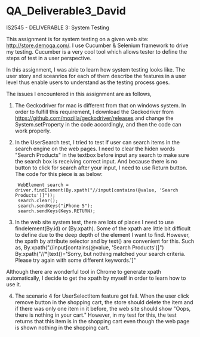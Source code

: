# QA_Deliverable3_David

IS2545 - DELIVERABLE 3: System Testing

This assignment is for system testing on a given web site: http://store.demoqa.com/. I use Cucumber & Selenium framework to drive my testing. Cucumber is a very cool tool which allows tester to define the steps of test in a user perspective.

In this assignment, I was able to learn how system testing looks like. The user story and sceanrios for each of them describe the features in a user level thus enable users to understand as the testing process goes.

The issues I encountered in this assignment are as follows,

1. The Geckodriver for mac is different from that on windows system. In order to fulfill this requirement, I download the Geckodriver from https://github.com/mozilla/geckodriver/releases and change the System.setProperty in the code accordingly, and then the code can work properly.

2. In the UserSearch test, I tried to test if user can search items in the search engine on the web pages. I need to clear the hiden words "Search Products" in the textbox before input any search to make sure the search box is receiving correct input. And because there is no button to click for search after your input, I need to use Return button. The code for this piece is as below: 
        
        WebElement search = driver.findElement(By.xpath("//input[contains(@value, 'Search Products')]"));
        search.clear();
        search.sendKeys("iPhone 5");
        search.sendKeys(Keys.RETURN);      
   
3. In the web site system test, there are lots of places I need to use findelement(By.id) or (By.xpath). Some of the xpath are little bit difficult to define due to the deep depth of the element I want to find. However, the xpath by attribute selector and by text() are convenient for this. Such as, 
  By.xpath("//input[contains(@value, 'Search Products')]")
  By.xpath("//*[text()='Sorry, but nothing matched your search criteria. Please try again with some different keywords.']" 
  
  Although there are wonderful tool in Chrome to generate xpath automatically, I decide to get the xpath by myself in order to learn how to use it.

4. The scenario 4 for UserSelectItem feature got fail. When the user click remove button in the shopping cart, the store should delete the item and if there was only one item in it before, the web site should show "Oops, there is nothing in your cart." However, in my test for this, the test returns that this item is in the shopping cart even though the web page is shown nothing in the shopping cart.
